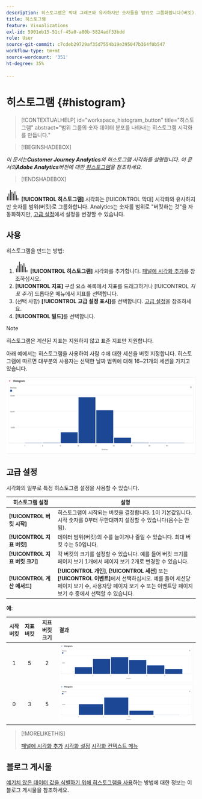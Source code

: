 ```yaml
---
description: 히스토그램은 막대 그래프와 유사하지만 숫자들을 범위로 그룹화합니다(버킷).
title: 히스토그램
feature: Visualizations
exl-id: 5901eb15-51cf-45a0-a80b-5824adf33bdd
role: User
source-git-commit: c7cdeb29729af35d7554b19e395047b364f0b547
workflow-type: tm+mt
source-wordcount: '351'
ht-degree: 35%

---
```


# 히스토그램 {#histogram}

<!-- markdownlint-disable MD034 -->

>[!CONTEXTUALHELP]
>id="workspace_histogram_button"
>title="히스토그램"
>abstract="범위 그룹의 숫자 데이터 분포를 나타내는 히스토그램 시각화를 만듭니다."

<!-- markdownlint-enable MD034 -->


>[!BEGINSHADEBOX]

*이 문서는&#x200B;**Customer Journey Analytics**의 히스토그램 시각화를 설명합니다. 이 문서의&#x200B;**Adobe Analytics**버전에 대한 [히스토그램](https://experienceleague.adobe.com/en/docs/analytics/analyze/analysis-workspace/visualizations/histogram)을 참조하세요.*

>[!ENDSHADEBOX]


![히스토그램](/help/assets/icons/Histogram.svg) **[!UICONTROL 히스토그램]** 시각화는 [!UICONTROL 막대] 시각화와 유사하지만 숫자를 범위(버킷)로 그룹화합니다. Analytics는 숫자를 범위로 &quot;버킷하는 것&quot;을 자동화하지만, [고급 설정](#advanced-settings)에서 설정을 변경할 수 있습니다.

## 사용

히스토그램을 만드는 방법:

1. ![히스토그램](/help/assets/icons/Histogram.svg) **[!UICONTROL 히스토그램]** 시각화를 추가합니다. [패널에 시각화 추가](freeform-analysis-visualizations.md#add-visualizations-to-a-panel)를 참조하십시오.
1. **[!UICONTROL 지표]** 구성 요소 목록에서 지표를 드래그하거나 [!UICONTROL *지표 추가*] 드롭다운 메뉴에서 지표를 선택합니다.
1. (선택 사항) **[!UICONTROL 고급 설정 표시]**&#x200B;를 선택합니다. [고급 설정](#advanced-settings)을 참조하세요.
1. **[!UICONTROL 빌드]**&#x200B;를 선택합니다.

>[!NOTE]
>
>히스토그램은 계산된 지표는 지원하지 않고 표준 지표만 지원합니다.

아래 예에서는 히스토그램을 사용하여 사람 수에 대한 세션을 버킷 지정합니다. 히스토그램에 따르면 대부분의 사용자는 선택한 날짜 범위에 대해 16~21개의 세션을 가지고 있습니다.

![](assets/histogram.png)

## 고급 설정

시각화의 일부로 특정 히스토그램 설정을 사용할 수 있습니다.

| 히스토그램 설정 | 설명 |
|---|---|
| **[!UICONTROL 버킷 시작]** | 히스토그램이 시작되는 버킷을 결정합니다. 1이 기본값입니다. 시작 숫자를 0부터 무한대까지 설정할 수 있습니다(음수는 안 됨). |
| **[!UICONTROL 지표 버킷]** | 데이터 범위(버킷)의 수를 늘이거나 줄일 수 있습니다. 최대 버킷 수는 50입니다. |
| **[!UICONTROL 지표 버킷 크기]** | 각 버킷의 크기를 설정할 수 있습니다. 예를 들어 버킷 크기를 페이지 보기 1개에서 페이지 보기 2개로 변경할 수 있습니다. |
| **[!UICONTROL 계산 메서드]** | **[!UICONTROL 개인]**, **[!UICONTROL 세션]** 또는 **[!UICONTROL 이벤트]**&#x200B;에서 선택하십시오. 예를 들어 세션당 페이지 보기 수, 사용자당 페이지 보기 수 또는 이벤트당 페이지 보기 수 중에서 선택할 수 있습니다. |

<!--Russ or Meike - Check Hit Type link above. -->

**예**:

| 시작 버킷 | 지표 버킷 | 지표 버킷 크기 | 결과 |
|:----:|:--:|:--:|:--|
| 1 | 5 | 2 | ![막대 그래프, 시작 버킷 1, 지표 버킷 5, 지표 버킷 크기 2](assets/histogram-1-5-2.png) |
| 0 | 3 | 5 | ![막대 그래프, 시작 버킷 0, 지표 버킷 3, 지표 버킷 크기 5](assets/histogram-0-3-5.png) |

>[!MORELIKETHIS]
>
>[패널에 시각화 추가](/help/analysis-workspace/visualizations/freeform-analysis-visualizations.md#add-visualizations-to-a-panel)
>[시각화 설정](/help/analysis-workspace/visualizations/freeform-analysis-visualizations.md#settings)
>[시각화 컨텍스트 메뉴](/help/analysis-workspace/visualizations/freeform-analysis-visualizations.md#context-menu)
>


## 블로그 게시물

[예기치 않은 데이터 값을 식별하기 위해 히스토그램을 사용](https://experienceleaguecommunities.adobe.com/t5/adobe-analytics-blogs/using-histograms-to-identify-unexpected-data-values/ba-p/596168)하는 방법에 대한 정보는 이 블로그 게시물을 참조하세요.
